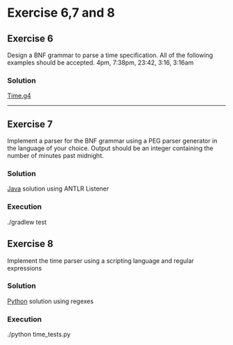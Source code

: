# Exercise 6,7 and 8

## Exercise 6
Design a BNF grammar to parse a time specification. All of the following 
examples should be accepted.
4pm, 7:38pm, 23:42, 3:16, 3:16am

### Solution
[Time.g4](./bnf/Time.g4)

---

## Exercise 7 
Implement a parser for the BNF grammar using a PEG parser generator in the
language of your choice. Output should be an integer containing the number of
minutes past midnight.


### Solution
[Java](./java) solution using ANTLR Listener

### Execution
./gradlew test

## Exercise 8 
Implement the time parser using a scripting language and regular expressions


### Solution
[Python](./python) solution using regexes

### Execution
./python time_tests.py
